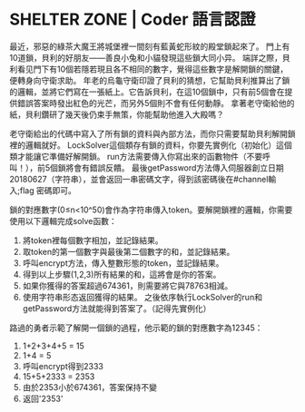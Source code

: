 # SHELTER ZONE | Coder 語言認證

最近，邪惡的綠茶大魔王將城堡裡一間刻有藍黃蛇形紋的殿堂鎖起來了。
門上有10道鎖，貝利的好朋友——善良小兔和小貓發現這些鎖大同小异。
端詳之際，貝利看见門下有10個若隱若現且各不相同的數字，覺得這些數字是解開鎖的關鍵，便轉身向守衛求助。
年老的烏龜守衛印證了貝利的猜想，它幫助貝利推算出了鎖的邏輯，並將它們寫在一張紙上。它告訴貝利，在這10個鎖中，只有前5個會在提供錯誤答案時發出紅色的光芒，而另外5個則不會有任何動靜。
拿著老守衛給他的紙，貝利鑽研了幾天後仍束手無策，你能幫助他進入大殿嗎？

老守衛給出的代碼中寫入了所有鎖的資料與內部方法，而你只需要幫助貝利解開鎖裡的邏輯就好。
LockSolver這個類存有鎖的資料，你要先實例化（初始化）這個類才能讓它準備好解開鎖。
run方法需要傳入你寫出來的函數物件（不要呼叫！），前5個鎖將會有錯誤反饋。
最後getPassword方法傳入伺服器創立日期20180627（字符串），並會返回一串密碼文字，得到該密碼後在#channel輸入;flag 密碼即可。

鎖的對應數字(0≤n<10^50)會作為字符串傳入token。要解開鎖裡的邏輯，你需要使用以下邏輯完成solve函數：
1. 將token裡每個數字相加，並記錄結果。
2. 取token的第一個數字與最後第二個數字的和，並記錄結果。
3. 呼叫encrypt方法，傳入整數形態的token，並記錄結果。
4. 得到以上步驟(1,2,3)所有結果的和，這將會是你的答案。
5. 如果你獲得的答案超過674361，則需要將它與78763相減。
6. 使用字符串形态返回獲得的結果。
之後依序執行LockSolver的run和getPassword方法就能得到答案了。（記得先實例化）

路過的勇者示範了解開一個鎖的過程，他示範的鎖的對應數字為12345：
1. 1+2+3+4+5 = 15
2. 1+4 = 5
3. 呼叫encrypt得到2333
4. 15+5+2333 = 2353
5. 由於2353小於674361，答案保持不變
6. 返回'2353'
